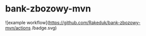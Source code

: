 # bank-zbozowy-mvn

![example workflow](https://github.com/Rakeduk/bank-zbozowy-mvn/actions
/badge.svg)
